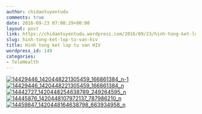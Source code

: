 ```yaml
---
author: chidaotuyentudu
comments: true
date: 2016-09-23 07:08:29+00:00
layout: post
link: https://chidaotuyentudu.wordpress.com/2016/09/23/hinh-tong-ket-lop-tu-van-hiv/
slug: hinh-tong-ket-lop-tu-van-hiv
title: Hinh tong ket lop tu van HIV
wordpress_id: 149
categories:
- TeleHealth
---
```


[![14429446_1420448221305459_166861384_n-1](https://chidaotuyentudu.files.wordpress.com/2016/09/14429446_1420448221305459_166861384_n-1.jpg?w=300)](https://chidaotuyentudu.files.wordpress.com/2016/09/14429446_1420448221305459_166861384_n-1.jpg) [![14429446_1420448221305459_166861384_n](https://chidaotuyentudu.files.wordpress.com/2016/09/14429446_1420448221305459_166861384_n.jpg?w=300)](https://chidaotuyentudu.files.wordpress.com/2016/09/14429446_1420448221305459_166861384_n.jpg) [![14442727_1420448254638789_249264595_n](https://chidaotuyentudu.files.wordpress.com/2016/09/14442727_1420448254638789_249264595_n.jpg?w=300)](https://chidaotuyentudu.files.wordpress.com/2016/09/14442727_1420448254638789_249264595_n.jpg) [![14445876_1420448107972137_787986210_n](https://chidaotuyentudu.files.wordpress.com/2016/09/14445876_1420448107972137_787986210_n.jpg?w=300)](https://chidaotuyentudu.files.wordpress.com/2016/09/14445876_1420448107972137_787986210_n.jpg) [![14459847_1420448164638798_663934958_n](https://chidaotuyentudu.files.wordpress.com/2016/09/14459847_1420448164638798_663934958_n.jpg?w=300)](https://chidaotuyentudu.files.wordpress.com/2016/09/14459847_1420448164638798_663934958_n.jpg)
